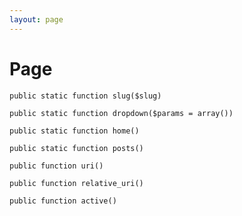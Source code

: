 ```yaml
---
layout: page
---
```


# Page

`public static function slug($slug)`

`public static function dropdown($params = array())`

`public static function home()`

`public static function posts()`

`public function uri()`

`public function relative_uri()`

`public function active()`
